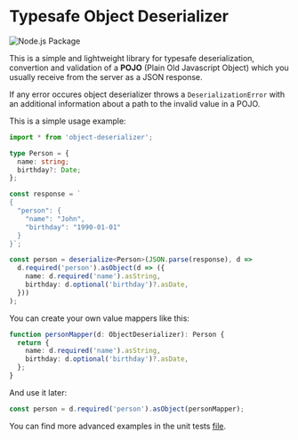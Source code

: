 # Typesafe Object Deserializer

![Node.js Package](https://github.com/navrocky/object-deserializer/workflows/Publish%20Node.js%20Package/badge.svg)

This is a simple and lightweight library for typesafe deserialization, convertion and validation of a **POJO** (Plain Old Javascript Object) which you usually receive from the server as a JSON response.

If any error occures object deserializer throws a `DeserializationError` with an additional information about a path to the invalid value in a POJO.

This is a simple usage example:
```typescript
import * from 'object-deserializer';

type Person = {
  name: string;
  birthday?: Date;
};

const response = `
{
  "person": {
    "name": "John",
    "birthday": "1990-01-01"
  }
}`;

const person = deserialize<Person>(JSON.parse(response), d =>
  d.required('person').asObject(d => ({
    name: d.required('name').asString,
    birthday: d.optional('birthday')?.asDate,
  }))
);
```

You can create your own value mappers like this:

```typescript
function personMapper(d: ObjectDeserializer): Person {
  return {
    name: d.required('name').asString,
    birthday: d.optional('birthday')?.asDate,
  };
}
```
And use it later:
```typescript
const person = d.required('person').asObject(personMapper);
```

You can find more advanced examples in the unit tests [file](src/__tests__/objectDeserializer.test.ts).